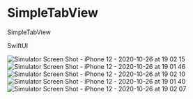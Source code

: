 # SimpleTabView
SimpleTabView

SwiftUI

![Simulator Screen Shot - iPhone 12 - 2020-10-26 at 19 02 15](https://user-images.githubusercontent.com/31564033/97210603-1ba5ae00-17be-11eb-8239-d21a635769d8.png)
![Simulator Screen Shot - iPhone 12 - 2020-10-26 at 19 01 46](https://user-images.githubusercontent.com/31564033/97210607-1cd6db00-17be-11eb-8bcc-d5cf408a0134.png)
![Simulator Screen Shot - iPhone 12 - 2020-10-26 at 19 02 10](https://user-images.githubusercontent.com/31564033/97210614-1ea09e80-17be-11eb-81d1-55a64d018d58.png)
![Simulator Screen Shot - iPhone 12 - 2020-10-26 at 19 01 40](https://user-images.githubusercontent.com/31564033/97210621-206a6200-17be-11eb-82fb-2fc3f196360d.png)
![Simulator Screen Shot - iPhone 12 - 2020-10-26 at 19 02 07](https://user-images.githubusercontent.com/31564033/97210625-22342580-17be-11eb-8020-174882c01f97.png)

